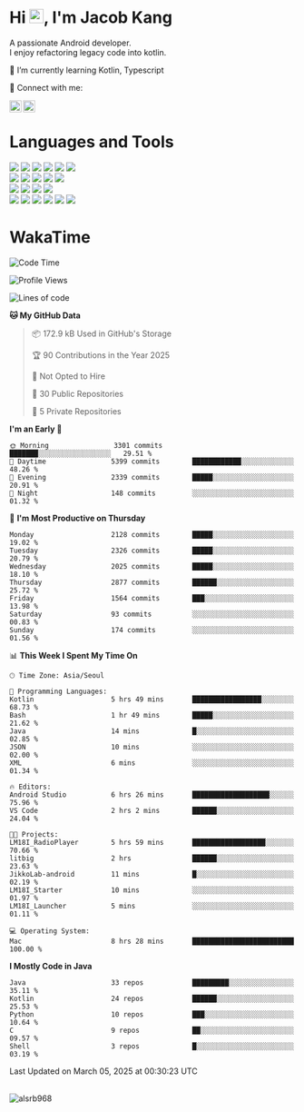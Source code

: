 # Hi <img src="https://media.giphy.com/media/hvRJCLFzcasrR4ia7z/giphy.gif" width="25px">, I'm Jacob Kang
A passionate Android developer.
</br>
I enjoy refactoring legacy code into kotlin.

🌱 I’m currently learning Kotlin, Typescript

🤝 Connect with me:

<a href="https://www.linkedin.com/in/minkyu-kang-b7477b1b2/"><img align="left" src="https://raw.githubusercontent.com/yushi1007/yushi1007/main/images/linkedin.svg" alt="Minkyu Kang | LinkedIn" width="21px"/></a>
<a href="https://www.instagram.com/_jacob_kang/"><img align="left" src="https://raw.githubusercontent.com/yushi1007/yushi1007/main/images/instagram.svg" alt="Jacob Kang | Instagram" width="21px"/></a>

</br>

# Languages and Tools

<div align="left">
<img src="https://img.shields.io/badge/java-007396?logo=java&logoColor=white"/>
<img src="https://img.shields.io/badge/kotlin-7F52FF?logo=kotlin&logoColor=white"/>
<img src="https://img.shields.io/badge/python-3776AB?logo=python&logoColor=white"/>
<img src="https://img.shields.io/badge/bash shell-4EAA25?logo=gnubash&logoColor=white"/>
<img src="https://img.shields.io/badge/c-A8B9CC?logo=c&logoColor=white"/>
<img src="https://img.shields.io/badge/c++-00599C?logo=c%2b%2b&logoColor=white"/>
</div>
<div align="left">
<img src="https://img.shields.io/badge/git-F05032?logo=git&logoColor=white"/>
<img src="https://img.shields.io/badge/github-181717?logo=github&logoColor=white"/>
<img src="https://img.shields.io/badge/mysql-4479A1?logo=mysql&logoColor=white"/>
<img src="https://img.shields.io/badge/sqlite-003B57?logo=sqlite&logoColor=white"/>
<img src="https://img.shields.io/badge/amazon AWS-232F3E?logo=amazonaws&logoColor=white"/>
</div>
<div align="left">
<img src="https://img.shields.io/badge/android-3DDC84?logo=android&logoColor=white"/>
<img src="https://img.shields.io/badge/linux-FCC624?logo=linux&logoColor=white"/>
<img src="https://img.shields.io/badge/flask-000000?logo=flask&logoColor=white"/>
<img src="https://img.shields.io/badge/arduino-00979D?logo=arduino&logoColor=white"/>
</div>
<div align="left">
<img src="https://img.shields.io/badge/slack-4A154B?logo=slack&logoColor=white"/>
<img src="https://img.shields.io/badge/notion-000000?logo=notion&logoColor=white"/>
<img src="https://img.shields.io/badge/jira-0052CC?logo=jira&logoColor=white"/>
<img src="https://img.shields.io/badge/postman-FF6C37?logo=postman&logoColor=white"/>
<img src="https://img.shields.io/badge/intellij-000000?logo=intellijidea&logoColor=white"/>
<img src="https://img.shields.io/badge/pycharm-000000?logo=pycharm&logoColor=white"/>
</div>

# WakaTime

<!--START_SECTION:waka-->
![Code Time](http://img.shields.io/badge/Code%20Time-4%2C667%20hrs%2026%20mins-blue)

![Profile Views](http://img.shields.io/badge/Profile%20Views-0-blue)

![Lines of code](https://img.shields.io/badge/From%20Hello%20World%20I%27ve%20Written-5.2%20million%20lines%20of%20code-blue)

**🐱 My GitHub Data** 

> 📦 172.9 kB Used in GitHub's Storage 
 > 
> 🏆 90 Contributions in the Year 2025
 > 
> 🚫 Not Opted to Hire
 > 
> 📜 30 Public Repositories 
 > 
> 🔑 5 Private Repositories 
 > 
**I'm an Early 🐤** 

```text
🌞 Morning                3301 commits        ███████░░░░░░░░░░░░░░░░░░   29.51 % 
🌆 Daytime                5399 commits        ████████████░░░░░░░░░░░░░   48.26 % 
🌃 Evening                2339 commits        █████░░░░░░░░░░░░░░░░░░░░   20.91 % 
🌙 Night                  148 commits         ░░░░░░░░░░░░░░░░░░░░░░░░░   01.32 % 
```
📅 **I'm Most Productive on Thursday** 

```text
Monday                   2128 commits        █████░░░░░░░░░░░░░░░░░░░░   19.02 % 
Tuesday                  2326 commits        █████░░░░░░░░░░░░░░░░░░░░   20.79 % 
Wednesday                2025 commits        █████░░░░░░░░░░░░░░░░░░░░   18.10 % 
Thursday                 2877 commits        ██████░░░░░░░░░░░░░░░░░░░   25.72 % 
Friday                   1564 commits        ███░░░░░░░░░░░░░░░░░░░░░░   13.98 % 
Saturday                 93 commits          ░░░░░░░░░░░░░░░░░░░░░░░░░   00.83 % 
Sunday                   174 commits         ░░░░░░░░░░░░░░░░░░░░░░░░░   01.56 % 
```


📊 **This Week I Spent My Time On** 

```text
🕑︎ Time Zone: Asia/Seoul

💬 Programming Languages: 
Kotlin                   5 hrs 49 mins       █████████████████░░░░░░░░   68.73 % 
Bash                     1 hr 49 mins        █████░░░░░░░░░░░░░░░░░░░░   21.62 % 
Java                     14 mins             █░░░░░░░░░░░░░░░░░░░░░░░░   02.85 % 
JSON                     10 mins             ░░░░░░░░░░░░░░░░░░░░░░░░░   02.00 % 
XML                      6 mins              ░░░░░░░░░░░░░░░░░░░░░░░░░   01.34 % 

🔥 Editors: 
Android Studio           6 hrs 26 mins       ███████████████████░░░░░░   75.96 % 
VS Code                  2 hrs 2 mins        ██████░░░░░░░░░░░░░░░░░░░   24.04 % 

🐱‍💻 Projects: 
LM18I_RadioPlayer        5 hrs 59 mins       ██████████████████░░░░░░░   70.66 % 
litbig                   2 hrs               ██████░░░░░░░░░░░░░░░░░░░   23.63 % 
JikkoLab-android         11 mins             █░░░░░░░░░░░░░░░░░░░░░░░░   02.19 % 
LM18I_Starter            10 mins             ░░░░░░░░░░░░░░░░░░░░░░░░░   01.97 % 
LM18I_Launcher           5 mins              ░░░░░░░░░░░░░░░░░░░░░░░░░   01.11 % 

💻 Operating System: 
Mac                      8 hrs 28 mins       █████████████████████████   100.00 % 
```

**I Mostly Code in Java** 

```text
Java                     33 repos            █████████░░░░░░░░░░░░░░░░   35.11 % 
Kotlin                   24 repos            ██████░░░░░░░░░░░░░░░░░░░   25.53 % 
Python                   10 repos            ███░░░░░░░░░░░░░░░░░░░░░░   10.64 % 
C                        9 repos             ██░░░░░░░░░░░░░░░░░░░░░░░   09.57 % 
Shell                    3 repos             █░░░░░░░░░░░░░░░░░░░░░░░░   03.19 % 
```




 Last Updated on March 05, 2025 at 00:30:23 UTC
<!--END_SECTION:waka-->

</br>

<div align="left">
<img align="left" src="https://github-readme-stats.vercel.app/api/top-langs?username=alsrb968&show_icons=true&locale=en&layout=compact&theme=dark" alt="alsrb968" />
</div>
